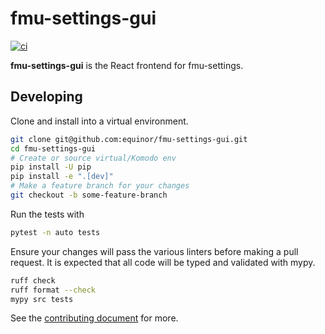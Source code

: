 # fmu-settings-gui

[![ci](https://github.com/equinor/fmu-settings-gui/actions/workflows/ci.yml/badge.svg)](https://github.com/equinor/fmu-settings-gui/actions/workflows/ci.yml)

**fmu-settings-gui** is the React frontend for fmu-settings.

## Developing

Clone and install into a virtual environment.

```sh
git clone git@github.com:equinor/fmu-settings-gui.git
cd fmu-settings-gui
# Create or source virtual/Komodo env
pip install -U pip
pip install -e ".[dev]"
# Make a feature branch for your changes
git checkout -b some-feature-branch
```

Run the tests with

```sh
pytest -n auto tests
```

Ensure your changes will pass the various linters before making a pull
request. It is expected that all code will be typed and validated with
mypy.

```sh
ruff check
ruff format --check
mypy src tests
```

See the [contributing document](CONTRIBUTING.md) for more.
